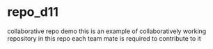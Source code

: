 # repo_d11
collaborative repo demo
this is an example of collaboratively working repository
in this repo each team mate is required to contribute to it
